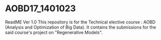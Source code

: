 # AOBD17_1401023
ReadME Ver 1.0
This repository is for the Technical elective course : AOBD (Analysis and Optimization of Big Data).
It contains the submissions for the said course's project on "Regenerative Models".
